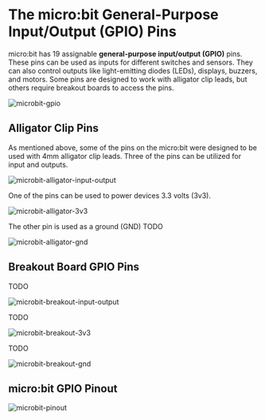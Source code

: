 # The micro:bit General-Purpose Input/Output (GPIO) Pins 

micro:bit has 19 assignable **general-purpose input/output (GPIO)** pins. These pins can be used as inputs for different switches and sensors. They can also control outputs like light-emitting diodes (LEDs), displays, buzzers, and motors. Some pins are designed to work with alligator clip leads, but others require breakout boards to access the pins.

![microbit-gpio](assets/microbit-gpio.png)

## Alligator Clip Pins

As mentioned above, some of the pins on the micro:bit were designed to be used with 4mm alligator clip leads. Three of the pins can be utilized for input and outputs.

![microbit-alligator-input-output](assets/microbit-alligator-input-output.png)

One of the pins can be used to power devices 3.3 volts (3v3).

![microbit-alligator-3v3](assets/microbit-alligator-3v3.png)

The other pin is used as a ground (GND) TODO

![microbit-alligator-gnd](assets/microbit-alligator-gnd.png)

## Breakout Board GPIO Pins

TODO

![microbit-breakout-input-output](assets/microbit-breakout-input-output.png)

TODO

![microbit-breakout-3v3](assets/microbit-breakout-3v3.png)

TODO

![microbit-breakout-gnd](assets/microbit-breakout-gnd.png)

## micro:bit GPIO Pinout



![microbit-pinout](assets/microbit-pinout.png)